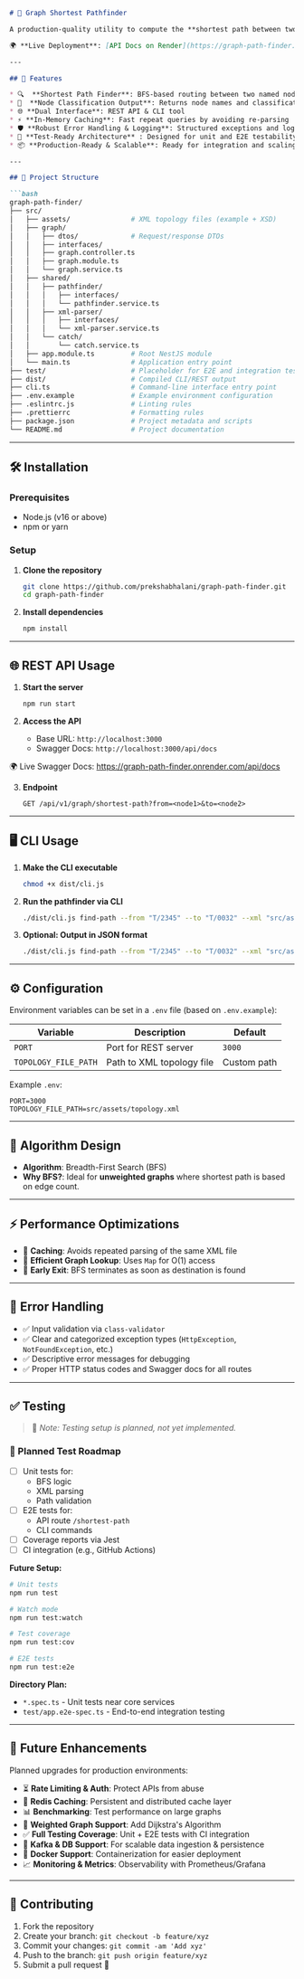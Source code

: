 ```markdown
# 🔗 Graph Shortest Pathfinder

A production-quality utility to compute the **shortest path between two nodes** in a directed graph, defined via an XML topology file.

🌍 **Live Deployment**: [API Docs on Render](https://graph-path-finder.onrender.com/api/docs)

---

## 🚀 Features

* 🔍  **Shortest Path Finder**: BFS-based routing between two named nodes
* 📜  **Node Classification Output**: Returns node names and classifications in the result
* 🌐 **Dual Interface**: REST API & CLI tool
* ⚡ **In-Memory Caching**: Fast repeat queries by avoiding re-parsing
* 🛡️ **Robust Error Handling & Logging**: Structured exceptions and logging using NestJS best practices.
* 🧪 **Test-Ready Architecture** : Designed for unit and E2E testability
* 📦 **Production-Ready & Scalable**: Ready for integration and scaling

---

## 📁 Project Structure

```bash
graph-path-finder/
├── src/
│   ├── assets/               # XML topology files (example + XSD)
│   ├── graph/
│   │   ├── dtos/             # Request/response DTOs
│   │   ├── interfaces/            
│   │   ├── graph.controller.ts
│   │   ├── graph.module.ts
│   │   └── graph.service.ts
│   ├── shared/
│   │   ├── pathfinder/
│   │   │   ├── interfaces/            
│   │   │   └── pathfinder.service.ts
│   │   ├── xml-parser/
│   │   │   ├── interfaces/            
│   │   │   └── xml-parser.service.ts
│   │   └── catch/
│   │       └── catch.service.ts
│   ├── app.module.ts         # Root NestJS module
│   └── main.ts               # Application entry point
├── test/                     # Placeholder for E2E and integration tests
├── dist/                     # Compiled CLI/REST output
├── cli.ts                    # Command-line interface entry point
├── .env.example              # Example environment configuration
├── .eslintrc.js              # Linting rules
├── .prettierrc               # Formatting rules
├── package.json              # Project metadata and scripts
└── README.md                 # Project documentation
````

---

## 🛠️ Installation

### Prerequisites

* Node.js (v16 or above)
* npm or yarn

### Setup

1. **Clone the repository**

   ```bash
   git clone https://github.com/prekshabhalani/graph-path-finder.git
   cd graph-path-finder
   ```

2. **Install dependencies**

   ```bash
   npm install
   ```

---

## 🌐 REST API Usage

1. **Start the server**

   ```bash
   npm run start
   ```

2. **Access the API**

   * Base URL: `http://localhost:3000`
   * Swagger Docs: `http://localhost:3000/api/docs`

🌍 Live Swagger Docs: https://graph-path-finder.onrender.com/api/docs

3. **Endpoint**

   ```
   GET /api/v1/graph/shortest-path?from=<node1>&to=<node2>
   ```

---

## 🖥️ CLI Usage

1. **Make the CLI executable**

   ```bash
   chmod +x dist/cli.js
   ```

2. **Run the pathfinder via CLI**

   ```bash
   ./dist/cli.js find-path --from "T/2345" --to "T/0032" --xml "src/assets/topology.xml"
   ```

3. **Optional: Output in JSON format**

   ```bash
   ./dist/cli.js find-path --from "T/2345" --to "T/0032" --xml "src/assets/topology.xml" --json
   ```

---

## ⚙️ Configuration

Environment variables can be set in a `.env` file (based on `.env.example`):

| Variable             | Description               | Default     |
| -------------------- | ------------------------- | ----------- |
| `PORT`               | Port for REST server      | `3000`      |
| `TOPOLOGY_FILE_PATH` | Path to XML topology file | Custom path |

Example `.env`:

```env
PORT=3000
TOPOLOGY_FILE_PATH=src/assets/topology.xml
```

---

## 📐 Algorithm Design

* **Algorithm**: Breadth-First Search (BFS)
* **Why BFS?**: Ideal for **unweighted graphs** where shortest path is based on edge count.

---

## ⚡ Performance Optimizations

* 🧠 **Caching**: Avoids repeated parsing of the same XML file
* 🔗 **Efficient Graph Lookup**: Uses `Map` for O(1) access
* 🛑 **Early Exit**: BFS terminates as soon as destination is found

---

## 🚨 Error Handling

* ✅ Input validation via `class-validator`
* ✅ Clear and categorized exception types (`HttpException`, `NotFoundException`, etc.)
* ✅ Descriptive error messages for debugging
* ✅ Proper HTTP status codes and Swagger docs for all routes

---

## ✅ Testing

> 📌 *Note: Testing setup is planned, not yet implemented.*

### 🧪 Planned Test Roadmap

- [ ] Unit tests for:
  - BFS logic
  - XML parsing
  - Path validation
- [ ] E2E tests for:
  - API route `/shortest-path`
  - CLI commands
- [ ] Coverage reports via Jest
- [ ] CI integration (e.g., GitHub Actions)

**Future Setup:**

```bash
# Unit tests
npm run test

# Watch mode
npm run test:watch

# Test coverage
npm run test:cov

# E2E tests
npm run test:e2e
```

**Directory Plan:**

* `*.spec.ts` - Unit tests near core services
* `test/app.e2e-spec.ts` - End-to-end integration testing

---

## 🔮 Future Enhancements

Planned upgrades for production environments:

* ⏳ **Rate Limiting & Auth**: Protect APIs from abuse
* 🧊 **Redis Caching**: Persistent and distributed cache layer
* 📊 **Benchmarking**: Test performance on large graphs
* 🧭 **Weighted Graph Support**: Add Dijkstra's Algorithm
* ✅ **Full Testing Coverage**: Unit + E2E tests with CI integration
* 📡 **Kafka & DB Support**: For scalable data ingestion & persistence
* 🐳 **Docker Support**: Containerization for easier deployment
* 📈 **Monitoring & Metrics**: Observability with Prometheus/Grafana

---

## 🤝 Contributing

1. Fork the repository
2. Create your branch: `git checkout -b feature/xyz`
3. Commit your changes: `git commit -am 'Add xyz'`
4. Push to the branch: `git push origin feature/xyz`
5. Submit a pull request 🎉


```
